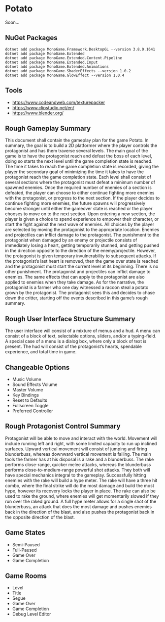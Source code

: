 # Potato

Soon...

## NuGet Packages

```
dotnet add package MonoGame.Framework.DesktopGL --version 3.8.0.1641
dotnet add package MonoGame.Extended
dotnet add package MonoGame.Extended.Content.Pipeline
dotnet add package MonoGame.Extended.Input
dotnet add package MonoGame.Extended.Animations
dotnet add package MonoGame.ShaderEffects --version 1.0.2
dotnet add package MonoGame.GlowEffect --version 1.0.4
```

## Tools

- https://www.codeandweb.com/texturepacker
- https://www.clipstudio.net/en/
- https://www.blender.org/

## Rough Gameplay Summary 
This document shall contain the gameplay plan for the game Potato. In summary, the goal is to build a 2D platformer where the player controls the protagonist and has them traverse several levels. The main goal of the game is to have the protagonist reach and defeat the boss of each level, doing so starts the next level until the game completion state is reached. The time it takes to reach the game completion state is recorded, giving the player the secondary goal of minimizing the time it takes to have the protagonist reach the game completion state. Each level shall consist of several sections where the protagonist must defeat a minimum number of spawned enemies. Once the required number of enemies of a section is defeated, the player can choose to either continue fighting more enemies with the protagonist, or progress to the next section. If the player decides to continue fighting more enemies, the future spawns will progressively become stronger until either the gameover state is reached or the player chooses to move on to the next section. Upon entering a new section, the player is given a choice to spend experience to empower their character, or start the fight against the next wave of enemies. All choices by the player are selected by moving the protagonist to the appropriate location. Enemies and projectiles can inflict damage to the protagonist. The punishment to the protagonist when damaged by an enemy or projectile consists of immediately losing a heart, getting temporarily stunned, and getting pushed in the direction opposite to the direction of the enemy/projectile. However, the protagonist is given temporary invulnerability to subsequent attacks. If the protagonist’s last heart is removed, then the game over state is reached and the protagonist must start the current level at its beginning. There is no other punishment. The protagonist and projectiles can inflict damage to enemies. The same effects that can apply to the protagonist are also applied to enemies when they take damage. As for the narrative, the protagonist is a farmer who one day witnessed a racoon steal a potato grown by the protagonist. The protagonist sees this and decides to chase down the critter, starting off the events described in this game’s rough summary.

## Rough User Interface Structure Summary
The user interface will consist of a mixture of menus and a hud. A menu can consist of a block of text, selectable options, sliders, and/or a typing-field. A special case of a menu is a dialog box, where only a block of text is present. The hud will consist of the protagonist’s hearts, spendable experience, and total time in game.

## Changeable Options
- Music Volume
- Sound Effects Volume
- Master Volume
- Key Bindings 
- Reset to Defaults
- Fullscreen Toggle
- Preferred Controller 

## Rough Protagonist Control Summary
Protagonist will be able to move and interact with the world. Movement will include running left and right, with some limited capacity to run up inclined surfaces. Upward vertical movement will consist of jumping and firing blunderbuss, whereas downward vertical movement is falling. The main tools the farmer has at his disposal is a rake and a blunderbuss. The rake performs close-range, quicker melee attacks, whereas the blunderbuss performs close-to-medium-range powerful shot attacks. They both will have special mechanics integral to the gameplay. Successfully hitting enemies with the rake will build a hype meter. The rake will have a three hit combo, where the final strike will do the most damage and build the most hype, however its recovery locks the player in place. The rake can also be used to rake the ground, where enemies will get momentarily slowed if they run over the raked ground. A full hype meter allows for a single shot of the blunderbuss, an attack that does the most damage and pushes enemies back in the direction of the blast, and also pushes the protagonist back in the opposite direction of the blast.

## Game States
- Semi-Paused
- Full-Paused
- Game Over
- Game Completion

## Game Rooms
- Level 
- Title 
- Segue 
- Game Over 
- Game Completion 
- Debug Level Editor 
